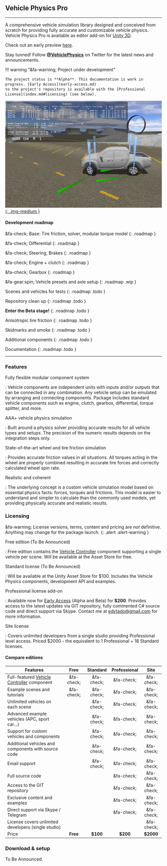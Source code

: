 
## Vehicle Physics Pro

---

A comprehensive vehicle simulation library designed and conceived from scratch for providing
fully accurate and customizable vehicle physics. Vehicle Physics Pro is available as editor add-on
for [Unity 3D](http://unity3d.com).

Check out an early preview [here](http://www.edy.es/dev/2014/11/early-preview-of-vehicle-physics-pro/).

Stay tunned! Follow **[@VehiclePhysics](https://twitter.com/VehiclePhysics)** on Twitter for the
latest news and announcements.

!!! warning "&fa-warning; Project under development"

	The project status is **Alpha**. This documentation is work in progress. [Early Access](early-access.md)
	to the project's repository is available with the [Professional License](index.md#licensing) (see below).

[![Vehicle Physics Pro Alpha Sandbox scene](img/vehicle-physics-pro-alpha-sandbox-02.jpg){: .img-medium }](img/vehicle-physics-pro-alpha-sandbox-02.jpg)

#### Development roadmap

&fa-check; Base: Tire friction, solver, modular torque model
{: .roadmap }

&fa-check; Differential
{: .roadmap }

&fa-check; Steering, Brakes
{: .roadmap }

&fa-check; Engine + clutch
{: .roadmap }

&fa-check; Gearbox
{: .roadmap }

&fa-gear:spin; Vehicle presets and axle setup
{: .roadmap .wip }

Scenes and vehicles for tests
{: .roadmap .todo }

Repository clean up
{: .roadmap .todo }

**Enter the Beta stage!**
{: .roadmap .todo }

Anisotropic tire friction
{: .roadmap .todo }

Skidmarks and smoke
{: .roadmap .todo }

Additional components
{: .roadmap .todo }

Documentation
{: .roadmap .todo }

---

### Features

Fully flexible modular component system

:	Vehicle components are independent units with inputs and/or outputs that can be connected in
	any combination. Any vehicle setup can be emulated by arranging and connecting components.
	Package includes standard vehicle components such as engine, clutch, gearbox, differential,
	torque splitter, and more.

AAA+ vehicle physics simulation

:	Built around a physics solver providing accurate results for all vehicle types and setups.
	The precision of the numeric results depends on the integration steps only.

State-of-the-art wheel and tire friction simulation

:	Provides accurate friction values in all situations. All torques acting in the wheel are
	properly combined resulting in accurate tire forces and correctly calculated wheel spin rate.

Realistic and coherent

: 	The underlying concept is a custom vehicle simulation model based on essential physics facts:
	forces, torques and frictions. This model is easier to understand and simpler to calculate than
	the commonly used models, yet providing physically accurate and realistic results.

### Licensing

&fa-warning; License versions, terms, content and pricing are _not_ definitive. Anything may change
for the package launch.
{: .alert .alert-warning }

Free edition (To Be Announced)

:	Free edition contains the [Vehicle Controller](components/vehicle-controller.md) component
	supporting a single vehicle per scene. Will be available at the Asset Store for free.

Standard license (To Be Announced)

:	Will be available at the Unity Asset Store for $100. Includes the Vehicle Physics components,
	development API and examples.

Professional license add-on

:	Available now for [Early Access](early-access.md) (Alpha and Beta) for **$200**. Provides access
	to the latest updates via GIT repository, fully commented C# source code and direct support via
	Skype. 	Contact me at [edytado@gmail.com](mailto:edytado@gmail.com) for more information.

Site license

:	Covers unlimited developers from a single studio providing Professional level access. Priced
	$2000 - the equivalent to 1 Professional + 18 Standard licenses.


#### Compare editions

| Features | Free | Standard | Professional | Site |
|----------|:----:|:--------:|:------------:|:----:|
Full-featured [Vehicle Controller](components/vehicle-controller.md) component	| &fa-check;	| &fa-check;	| &fa-check; | &fa-check;	|
Example scenes and tutorials	 						| &fa-check;	| &fa-check;	| &fa-check; | &fa-check;	|
Unlimited vehicles on each scene						|	| &fa-check; | &fa-check; | &fa-check;	|
Advanced example vehicles (APC, sport car...)			|	| &fa-check;	| &fa-check;	| &fa-check;	|
Support for custom vehicles and components 				|	| &fa-check; | &fa-check; | &fa-check;	|
Additional vehicles and components with source code		|	| &fa-check; | &fa-check; | &fa-check;	|
Email support											|	| &fa-check;	| &fa-check;	| &fa-check;	|
Full source code										|	|	| &fa-check; | &fa-check;	|
Access to the GIT repository							|	|	| &fa-check;	| &fa-check;	|
Exclusive content and examples							|	|	| &fa-check; | &fa-check;	|
Direct support via Skype / Telegram						|	| 	| &fa-check;	| &fa-check;	|
License covers unlimited developers (single studio)		|	| 	|	| &fa-check;	|
Price												| **Free** | **$100** | **$200** | **$2000** |

### Download & setup

To Be Announced.
